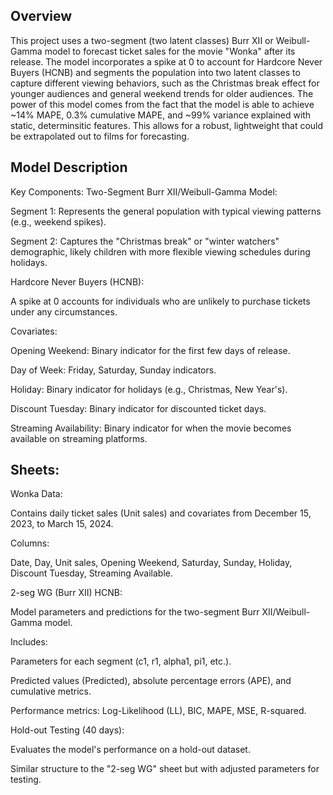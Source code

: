 ## Overview
This project uses a two-segment (two latent classes) Burr XII or Weibull-Gamma model to forecast ticket sales for the movie "Wonka" after its release. The model incorporates a spike at 0 to account for Hardcore Never Buyers (HCNB) and segments the population into two latent classes to capture different viewing behaviors, such as the Christmas break effect for younger audiences and general weekend trends for older audiences. The power of this model comes from the fact that the model is able to achieve ~14% MAPE, 0.3% cumulative MAPE, and ~99% variance explained with static, determinsitic features. This allows for a robust, lightweight that could be extrapolated out to films for forecasting.

## Model Description
Key Components:
Two-Segment Burr XII/Weibull-Gamma Model:

Segment 1: Represents the general population with typical viewing patterns (e.g., weekend spikes).

Segment 2: Captures the "Christmas break" or "winter watchers" demographic, likely children with more flexible viewing schedules during holidays.

Hardcore Never Buyers (HCNB):

A spike at 0 accounts for individuals who are unlikely to purchase tickets under any circumstances.

Covariates:

Opening Weekend: Binary indicator for the first few days of release.

Day of Week: Friday, Saturday, Sunday indicators.

Holiday: Binary indicator for holidays (e.g., Christmas, New Year's).

Discount Tuesday: Binary indicator for discounted ticket days.

Streaming Availability: Binary indicator for when the movie becomes available on streaming platforms.

## Sheets:
Wonka Data:

Contains daily ticket sales (Unit sales) and covariates from December 15, 2023, to March 15, 2024.

Columns:

Date, Day, Unit sales, Opening Weekend, Saturday, Sunday, Holiday, Discount Tuesday, Streaming Available.

2-seg WG (Burr XII) HCNB:

Model parameters and predictions for the two-segment Burr XII/Weibull-Gamma model.

Includes:

Parameters for each segment (c1, r1, alpha1, pi1, etc.).

Predicted values (Predicted), absolute percentage errors (APE), and cumulative metrics.

Performance metrics: Log-Likelihood (LL), BIC, MAPE, MSE, R-squared.

Hold-out Testing (40 days):

Evaluates the model's performance on a hold-out dataset.

Similar structure to the "2-seg WG" sheet but with adjusted parameters for testing.
